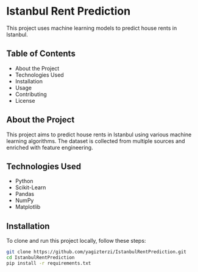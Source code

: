 # Istanbul Rent Prediction

This project uses machine learning models to predict house rents in Istanbul.

## Table of Contents
- About the Project
- Technologies Used
- Installation
- Usage
- Contributing
- License

## About the Project
This project aims to predict house rents in Istanbul using various machine learning algorithms. The dataset is collected from multiple sources and enriched with feature engineering.

## Technologies Used
- Python
- Scikit-Learn
- Pandas
- NumPy
- Matplotlib

## Installation
To clone and run this project locally, follow these steps:

```bash
git clone https://github.com/yagizterzi/IstanbulRentPrediction.git
cd IstanbulRentPrediction
pip install -r requirements.txt
